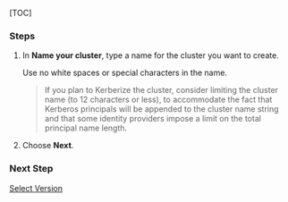 [TOC]

### Steps

1. In **Name your cluster**, type a name for the cluster you want to create.

   Use no white spaces or special characters in the name.

   > If you plan to Kerberize the cluster, consider limiting the cluster name (to 12 characters or less), to accommodate the fact that Kerberos principals will be appended to the cluster name string and that some identity providers impose a limit on the total principal name length.

2. Choose **Next**.

### Next Step

[Select Version]($SelectVersion)
